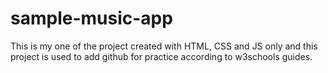 # sample-music-app
This is my one of the project created with HTML, CSS and JS only
and this project is used to add github for practice according to w3schools guides.
